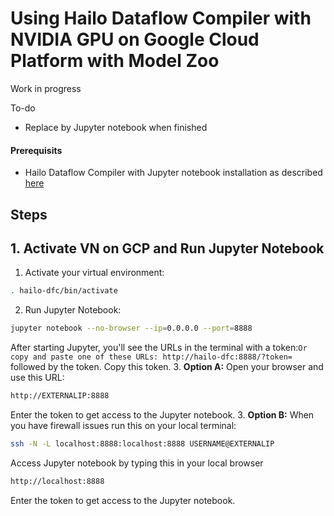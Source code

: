 # Using Hailo Dataflow Compiler with NVIDIA GPU on Google Cloud Platform with Model Zoo

Work in progress

To-do
- Replace by Jupyter notebook when finished

#### Prerequisits
- Hailo Dataflow Compiler with Jupyter notebook installation as described [here](https://github.com/marcory-hub/hailo/blob/main/jupyter-gpu-dataflow-compiler-installation.md)

## Steps

## 1. Activate VN on GCP and Run Jupyter Notebook

1. Activate your virtual environment:
```sh
. hailo-dfc/bin/activate
```
2. Run Jupyter Notebook:
```sh
jupyter notebook --no-browser --ip=0.0.0.0 --port=8888
```
After starting Jupyter, you'll see the URLs in the terminal with a token:`Or copy and paste one of these URLs:
        http://hailo-dfc:8888/?token=` followed by the token.
Copy this token.
3. **Option A:** Open your browser and use this URL:
```sh
http://EXTERNALIP:8888
```
Enter the token to get access to the Jupyter notebook.
3. **Option B:** When you have firewall issues run this on your local terminal:
```sh
ssh -N -L localhost:8888:localhost:8888 USERNAME@EXTERNALIP
```
Access Jupyter notebook by typing this in your local browser
```sh
http://localhost:8888
```
Enter the token to get access to the Jupyter notebook.
